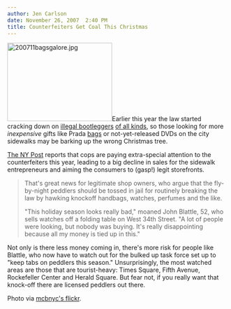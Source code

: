 ```yaml
---
author: Jen Carlson
date: November 26, 2007  2:40 PM
title: Counterfeiters Get Coal This Christmas
---
```


<p><img alt="200711bagsgalore.jpg" src="https://web.archive.org/web/20120106231638im_/http://gothamist.com/attachments/arts_jen/200711bagsgalore.jpg" width="240" height="179" class="right">Earlier this year the law started cracking down on <a href="https://web.archive.org/web/20120106231638/http://gothamist.com/2007/04/13/secretly_videot.php">illegal bootleggers</a> <a href="https://web.archive.org/web/20120106231638/http://gothamist.com/2007/09/21/counterfeit_rin.php">of all kinds</a>, so those looking for more <em>inexpensive</em> gifts like Prada <a href="https://web.archive.org/web/20120106231638/http://gothamist.com/2007/04/04/trapped_with_a.php">bags</a> or not-yet-released DVDs on the city sidewalks may be barking up the wrong Christmas tree.</p>

<p><a href="https://web.archive.org/web/20120106231638/http://www.nypost.com/seven/11262007/news/regionalnews/bootleg_biz_feeling_pinch_515470.htm">The NY Post</a> reports that cops are paying extra-special attention to the counterfeiters this year, leading to a big decline in sales for the sidewalk entrepreneurs and aiming the consumers to (gasp!) legit storefronts.</p><blockquote>That&apos;s great news for legitimate shop owners, who argue that the fly-by-night peddlers should be tossed in jail for routinely breaking the law by hawking knockoff handbags, watches, perfumes and the like.<p></p>

<p>&quot;This holiday season looks really bad,&quot; moaned John Blattle, 52, who sells watches off a folding table on West 34th Street. &quot;A lot of people were looking, but nobody was buying. It&apos;s really disappointing because all my money is tied up in this.&quot;</p></blockquote>Not only is there less money coming in, there&apos;s more risk for people like Blattle, who now have to watch out for the bulked up task force set up to &quot;keep tabs on peddlers this season.&quot; Unsurprisingly, the most watched areas are those that are tourist-heavy: Times Square, Fifth Avenue, Rockefeller Center and Herald Square. But fear not, if you really want that knock-off there are licensed peddlers out there. <p></p>

<p>Photo via <a href="https://web.archive.org/web/20120106231638/http://www.flickr.com/photos/mcbnyc/699033661">mcbnyc&apos;s flickr</a>.</p>